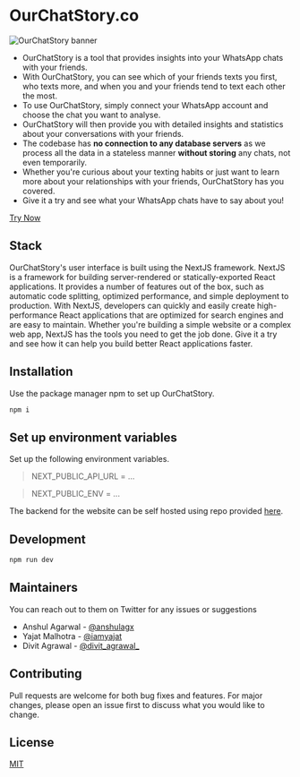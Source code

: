 # OurChatStory.co

![OurChatStory banner](https://ourchatstory.co/banner_sdd.png)

- OurChatStory is a tool that provides insights into your WhatsApp chats with your friends.
- With OurChatStory, you can see which of your friends texts you first, who texts more, and when you and your friends tend to text each other the most.
- To use OurChatStory, simply connect your WhatsApp account and choose the chat you want to analyse. 
- OurChatStory will then provide you with detailed insights and statistics about your conversations with your friends.
- The codebase has **no connection to any database servers**  as we process all the data in a stateless manner **without storing** any chats, not even temporarily. 
- Whether you're curious about your texting habits or just want to learn more about your relationships with your friends, OurChatStory has you covered. 
- Give it a try and see what your WhatsApp chats have to say about you!

[Try Now](https://ourchatstory.co)


## Stack
OurChatStory's user interface is built using the NextJS framework.
NextJS is a framework for building server-rendered or statically-exported React applications. It provides a number of features out of the box, such as automatic code splitting, optimized performance, and simple deployment to production. With NextJS, developers can quickly and easily create high-performance React applications that are optimized for search engines and are easy to maintain. Whether you're building a simple website or a complex web app, NextJS has the tools you need to get the job done. Give it a try and see how it can help you build better React applications faster.
## Installation

Use the package manager npm to set up OurChatStory.

```bash
npm i
```
## Set up environment variables

Set up the following environment variables.

> NEXT_PUBLIC_API_URL = ...
 
> NEXT_PUBLIC_ENV = ...

The backend for the website can be self hosted using repo provided [here](https://github.com/OurChatStory/WhatsApp-Chat-Analyzer-API).
## Development

```python
npm run dev
```
## Maintainers
You can reach out to them on Twitter for any issues or suggestions
- Anshul Agarwal - [@anshulagx](https://twitter.com/anshulagx)
- Yajat Malhotra  - [@iamyajat](https://twitter.com/iamyajat)
- Divit Agrawal - [@divit_agrawal_](https://twitter.com/Divit_Agrawal_)
## Contributing

Pull requests are welcome for both bug fixes and features. For major changes, please open an issue first
to discuss what you would like to change.

## License

[MIT](https://choosealicense.com/licenses/mit/)
